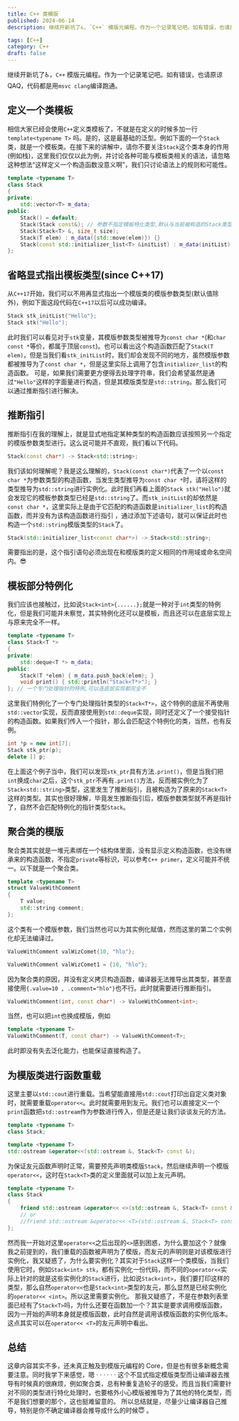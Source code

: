 ```yaml
---
title: C++ 类模版
published: 2024-06-14
description: 继续开新坑了♿，`C++` 模版元编程。作为一个记录笔记吧。如有错误，也请原谅QAQ，代码都是用`msvc clang`编译跑通。

tags: [C++]
category: C++
draft: false
---
```


继续开新坑了♿，`C++` 模版元编程。作为一个记录笔记吧。如有错误，也请原谅QAQ，代码都是用`msvc clang`编译跑通。

<!--more-->

## 定义一个类模板
相信大家已经会使用`C++`定义类模板了，不就是在定义的时候多加一行`template<typename T>` 吗。是的，这是最基础的泛型。例如下面的一个`Stack`类，就是一个模板类。在接下来的讲解中，请你不要关注`Stack`这个类本身的作用(例如栈)，这里我们仅仅以此为例，并讨论各种可能与模板类相关的语法，请忽略这种想法“这样定义一个构造函数没意义啊”，我们只讨论语法上的规则和可能性。

```cpp
template <typename T>
class Stack
{
private:
    std::vector<T> m_data;
public:
    Stack() = default;
    Stack(Stack const&); // 参数不指定模板特化类型,默认与当前被构造的Stack类型一致
    Stack(Stack<T> &, size_t size);
    Stack(T elem) : m_data({std::move(elem)}) {}
    Stack(const std::initializer_list<T> &initList) : m_data(initList) {}
};
```

## 省略显式指出模板类型(since C++17)
从`C++17`开始，我们可以不用再显式指出一个模版类的模版参数类型(默认值除外)，例如下面这段代码在`C++17`以后可以成功编译。
```cpp
Stack stk_initList{"Hello"};
Stack stk("Hello");
```
此时我们可以看见对于`stk`变量，其模版参数类型被推导为`const char *`(和`char const *`等价，都属于顶层`const`)。也可以看出这个构造函数匹配了`Stack(T elem)`，但是当我们看`stk_initList`时，我们却会发现不同的地方，虽然模版参数都被推导为了`const char *`，但是这里实际上调用了包含`initializer_list`的构造函数。
可是，如果我们需要更方便得去处理字符串，我们会希望虽然是通过`"Hello"`这样的字面量进行构造，但是其模版类型是`std::string`。那么我们可以通过推断指引进行解决。

## 推断指引
推断指引在我的理解上，就是显式地指定某种类型的构造函数应该按照另一个指定的模版参数类型进行。这么说可能并不直观，我们看以下代码。
```cpp
Stack(const char*) -> Stack<std::string>;
```
我们该如何理解呢？我是这么理解的，`Stack(const char*)`代表了一个以`const char *`为参数类型的构造函数，当发生类型推导为`const char *`时，请将这样的类型推导为`std::string`进行实例化。此时我们再看上面的`Stack stk("Hello")`就会发现它的模板参数类型已经是`std::string`了。而`stk_initList`的却依然是`const char *`，这里实际上是由于它匹配的构造函数是`initializer_list`的构造函数，而并没有为该构造函数进行指引 ，通过添加下述语句，就可以保证此时也构造一个`std::string`模版类型的`Stack`了。
```cpp
Stack(std::initializer_list<const char*>) -> Stack<std::string>;
```
需要指出的是，这个指引语句必须出现在和模版类的定义相同的作用域或命名空间内。😎

## 模板部分特例化
我们应该也接触过，比如说`Stack<int>{......};`就是一种对于`int`类型的特例化，但是我们可能并未察觉，其实特例化还可以是模板，而且还可以在底层实现上与原来完全不一样。
```cpp
template <typename T>
class Stack<T *>
{
private:
    std::deque<T *> m_data;
public:
    Stack(T *elem) { m_data.push_back(elem); }
    void print() { std::println("Stack<T*>"); }
}; // 一个专门处理指针的特例,可以连底层实现都完全不
```
这里我们特例化了一个专门处理指针类型的`Stack<T*>`，这个特例的底层不再使用`std::vector`实现，反而直接使用到`std::deque`实现，同时还定义了一个接受指针的构造函数。如果我们传入一个指针，那么会匹配这个特例化的类，当然，也有反例。
```cpp
int *p = new int[7];
Stack stk_ptr(p);
delete [] p;
```
在上面这个例子当中，我们可以发现`stk_ptr`具有方法`.print()`，但是当我们把`int`换成`char`之后，这个`stk_ptr`不再有`.print()`方法，反而被实例化为了`Stack<std::string>`类型，这里发生了推断指引，且被构造为了原来的`Stack<T>`这样的类型。其实也很好理解，毕竟发生推断指引后，模版参数类型就不再是指针了，自然不会匹配特例化的指针类型`Stack`。

## 聚合类的模版
聚合类其实就是一堆元素绑在一个结构体里面，没有显示定义构造函数，也没有继承来的构造函数，不指定`private`等标识，可以参考`C++ primer`，定义可能并不统一。以下就是一个聚合类。
```cpp
template <typename T>
struct ValueWithComment
{
    T value;
    std::string comment;
};
```
这个类有一个模版参数，我们当然也可以为其实例化赋值，然而这里的第二个实例化却无法编译过。
```cpp
ValueWithComment valWizComet{10, "hlo"};

ValueWithComment valWizComet1 = {10, "hlo"};
```
因为聚合类的原因，并没有定义拷贝构造函数，编译器无法推导出其类型，甚至直接使用`{.value=10 , .comment="hlo"}`也不行。此时就需要进行推断指引。
```cpp
ValueWithComment(int, const char*) -> ValueWithComment<int>;
```
当然，也可以把`int`也换成模版，例如
```cpp
template <typename T>
ValueWithComment(T, const char*) -> ValueWithComment<T>;
```
此时即没有失去泛化能力，也能保证直接构造了。

## 为模版类进行函数重载
这里主要以`std::cout`进行重载。当希望能直接用`std::cout`打印出自定义类对象时，就需要重载`operator<<`。此时就需要用到友元。我们也可以直接定义一个`print`函数把`std::ostream`作为参数进行传入，但是还是让我们谈谈友元的方法。
```cpp
template <typename T>
class Stack;

template <typename T>
std::ostream &operator<<(std::ostream &, Stack<T> const &);
```
为保证友元函数声明时正常，需要预先声明类模版`Stack`，然后继续声明一个模版`operator<<`，这时在`Stack<T>`类的定义里面就可以加上友元声明。
```cpp
template <typename T>
class Stack
{
	friend std::ostream &operator<< <>(std::ostream &, Stack<T> const &);
	// or
	//friend std::ostream &operator<< <T>(std::ostream &, Stack<T> const &);
};
```
然而我一开始对这里`operator<<`之后出现的`<>`感到困惑，为什么要加这个？就像我之前提到的，我们重载的函数被声明为了模版，而友元的声明则是对该模版进行实例化，我又疑惑了，为什么要实例化？其实对于`Stack`这样一个类模版，当我们使用它时，例如`Stack<int> stk`，都有实例化一份代码，而不同的`operator<<`实际上针对的就是这些实例化的`Stack`进行，比如说`Stack<int>`，我们要打印这样的类型，那么自然`operator<<`也是`Stack<int>`类型的友元，那么显然是已经实例化的`operator<< <int>`。所以这里需要实例化。
那我又疑惑了，不是在参数列表里面已经有了`Stack<T>`吗，为什么还要在函数加一个？其实是要求调用模版函数，因为一开始的声明本身就是模版函数，此时自然是调用该模版函数的实例化版本。这点其实可以在`operator<< <T>`的友元声明中看出。

## 总结
这章内容其实不多，还未真正触及到模版元编程的 Core，但是也有很多新概念需要注意。同时我学下来感觉，嗯 · · · · · · 这个不显式指定模版类型而让编译器去推导有时候真的很麻烦，例如聚合类，总有种重复造轮子的感受。而且当我们需要针对不同的类型进行特化处理时，也要格外小心模版被推导为了其他的特化类型，而不是我们想要的那个，这也挺难留意的。
所以总结就是，尽量少让编译器自己推导，特别是你不确定编译器会推导成什么的时候😇 。

